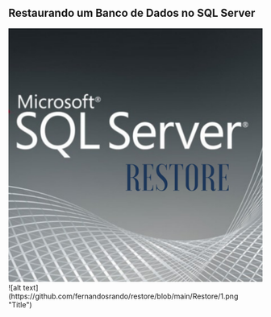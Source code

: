 ## Restaurando um Banco de Dados no SQL Server

<img src="https://github.com/fernandosrando/restore/blob/main/Restore/1.png">
![alt text](https://github.com/fernandosrando/restore/blob/main/Restore/1.png "Title")
